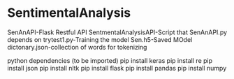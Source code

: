 # SentimentalAnalysis
SenAnAPI-Flask Restful API
SentmentalAnalysisAPI-Script that SenAnAPI.py depends on
trytest1.py-Training the model
Sen.h5-Saved MOdel
dictonary.json-collection of words for tokenizing

python dependencies (to be imported)
pip install keras
pip install re
pip install json
pip install nltk
pip install flask
pip install pandas
pip install numpy
